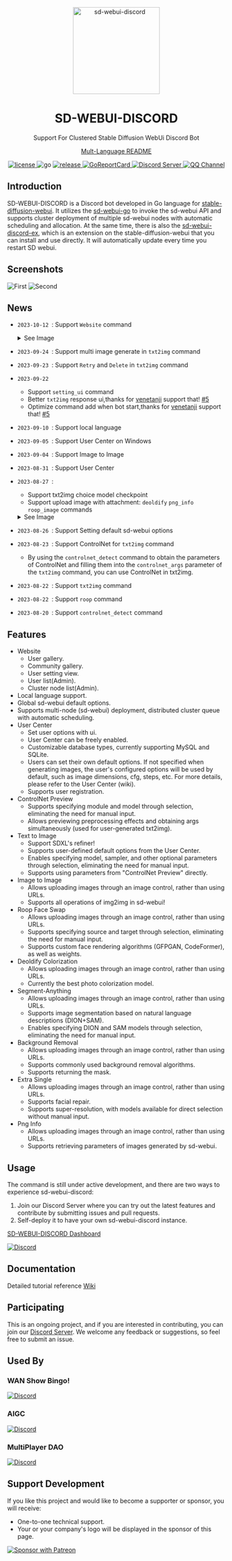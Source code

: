 <!--
 * @Author: SpenserCai
 * @Date: 2023-08-17 18:23:21
 * @version: 
 * @LastEditors: SpenserCai
 * @LastEditTime: 2023-11-17 11:51:53
 * @Description: file content
-->
<div align="center">

<img src="https://raw.githubusercontent.com/SpenserCai/sd-webui-discord/main/res/logo.png" width="200" height="200" alt="sd-webui-discord">

# SD-WEBUI-DISCORD
Support For Clustered Stable Diffusion WebUi Discord Bot

[Mult-Language README](https://github.com/SpenserCai/sd-webui-discord/tree/main/docs)
</div>

<div align="center">
  <a href="https://raw.githubusercontent.com/SpenserCai/sd-webui-go/main/LICENSE">
    <img src="https://img.shields.io/github/license/SpenserCai/sd-webui-go?color=blueviolet" alt="license">
  </a>
  <img src="https://img.shields.io/badge/Go-1.19+-blue" alt="go">
  <a href="https://github.com/SpenserCai/sd-webui-discord/releases">
    <img src="https://img.shields.io/github/v/release/SpenserCai/sd-webui-discord?color=rgb(255%2C0%2C0)&include_prereleases" alt="release">
  </a>
  <a href="https://goreportcard.com/report/github.com/SpenserCai/sd-webui-discord">
    <img src="https://goreportcard.com/badge/github.com/SpenserCai/sd-webui-discord" alt="GoReportCard">
  </a>
  <a href="https://discord.gg/uNJpzEE4sZ">
    <img src="https://discordapp.com/api/guilds/1140177489008807966/widget.png?style=shield"   alt="Discord Server">
  </a>
  <a href="https://qun.qq.com/qqweb/qunpro/share?_wv=3&_wwv=128&appChannel=share&inviteCode=21gYdX0DSw2&businessType=7&from=181074&biz=ka">
    <img src="https://img.shields.io/badge/QQ%E9%A2%91%E9%81%93-SD%20WEBUI%20DISCORD-5492ff?style=flat-square" alt="QQ Channel">
  </a>
</div>

## Introduction
SD-WEBUI-DISCORD is a Discord bot developed in Go language for [stable-diffusion-webui](https://github.com/AUTOMATIC1111/stable-diffusion-webui). It utilizes the [sd-webui-go](https://github.com/SpenserCai/sd-webui-go) to invoke the sd-webui API and supports cluster deployment of multiple sd-webui nodes with automatic scheduling and allocation.
At the same time, there is also the [sd-webui-discord-ex](https://github.com/SpenserCai/sd-webui-discord-ex), which is an extension on the stable-diffusion-webui that you can install and use directly. It will automatically update every time you restart SD webui.

## Screenshots

![First](https://raw.githubusercontent.com/SpenserCai/sd-webui-discord/main/res/first_page_new.png)
![Second](https://raw.githubusercontent.com/SpenserCai/sd-webui-discord/main/res/second_page_new.png)

## News
 - `2023-10-12 `: Support `Website` command
   <details>
     <summary>See Image</summary>
       
      ![example](https://raw.githubusercontent.com/SpenserCai/sd-webui-discord/main/res/website_gallery.png)
      ![example](https://raw.githubusercontent.com/SpenserCai/sd-webui-discord/main/res/website_community.png)
      ![example](https://raw.githubusercontent.com/SpenserCai/sd-webui-discord/main/res/website_image_detail.png)

   </details>
 - `2023-09-24 `: Support multi image generate in `txt2img` command
 - `2023-09-23 `: Support `Retry` and `Delete` in `txt2img` command
 - `2023-09-22 ` 
     - Support `setting_ui` command
     - Better `txt2img` response ui,thanks for [venetanji](https://github.com/venetanji) support that! [#5](https://github.com/SpenserCai/sd-webui-discord/pull/5)
     - Optimize command add when bot start,thanks for [venetanji](https://github.com/venetanji) support that! [#5](https://github.com/SpenserCai/sd-webui-discord/pull/5)
 - `2023-09-10 `: Support local language
 - `2023-09-05 `: Support User Center on Windows
 - `2023-09-04 `: Support Image to Image
 - `2023-08-31 `: Support User Center
 - `2023-08-27 `:
     - Support txt2img choice model checkpoint
     - Support upload image with attachment: `deoldify` `png_info` `roop_image` commands
     <details>
     <summary>See Image</summary>

      ![example](https://raw.githubusercontent.com/SpenserCai/sd-webui-discord/main/res/support_attechment.png)
     
     </details>
  
 - `2023-08-26 `: Support Setting default sd-webui options
 - `2023-08-23 `: Support ControlNet for `txt2img` command
     - By using the `controlnet_detect` command to obtain the parameters of ControlNet and filling them into the `controlnet_args` parameter of the `txt2img` command, you can use ControlNet in txt2img.
 - `2023-08-22 `: Support `txt2img` command
 - `2023-08-22 `: Support `roop` command
 - `2023-08-20 `: Support `controlnet_detect` command  

## Features
- Website
    - User gallery.
    - Community gallery.
    - User setting view.
    - User list(Admin).
    - Cluster node list(Admin).
- Local language support.
- Global sd-webui default options.
- Supports multi-node (sd-webui) deployment, distributed cluster queue with automatic scheduling.
- User Center
    - Set user options with ui. 
    - User Center can be freely enabled.
    - Customizable database types, currently supporting MySQL and SQLite.
    - Users can set their own default options. If not specified when generating images, the user's configured options will be used by default, such as image dimensions, cfg, steps, etc. For more details, please refer to the User Center (wiki).
    - Supports user registration.
- ControlNet Preview
    - Supports specifying module and model through selection, eliminating the need for manual input.
    - Allows previewing preprocessing effects and obtaining args simultaneously (used for user-generated txt2img).
- Text to Image
    - Support SDXL's refiner!
    - Supports user-defined default options from the User Center.
    - Enables specifying model, sampler, and other optional parameters through selection, eliminating the need for manual input. 
    - Supports using parameters from "ControlNet Preview" directly. 
- Image to Image
    - Allows uploading images through an image control, rather than using URLs.
    - Supports all operations of img2img in sd-webui!
- Roop Face Swap
    - Allows uploading images through an image control, rather than using URLs.
    - Supports specifying source and target through selection, eliminating the need for manual input.
    - Supports custom face rendering algorithms (GFPGAN, CodeFormer), as well as weights.
- Deoldify Colorization
    - Allows uploading images through an image control, rather than using URLs.
    - Currently the best photo colorization model.
- Segment-Anything
    - Allows uploading images through an image control, rather than using URLs.
    - Supports image segmentation based on natural language descriptions (DION+SAM).
    - Enables specifying DION and SAM models through selection, eliminating the need for manual input.
- Background Removal
    - Allows uploading images through an image control, rather than using URLs.
    - Supports commonly used background removal algorithms.
    - Supports returning the mask.
- Extra Single
    - Allows uploading images through an image control, rather than using URLs.
    - Supports facial repair.
    - Supports super-resolution, with models available for direct selection without manual input.
- Png Info
    - Allows uploading images through an image control, rather than using URLs.
    - Supports retrieving parameters of images generated by sd-webui.

## Usage

The command is still under active development, and there are two ways to experience sd-webui-discord: 
1. Join our Discord Server where you can try out the latest features and contribute by submitting issues and pull requests. 
2. Self-deploy it to have your own sd-webui-discord instance.

[SD-WEBUI-DISCORD Dashboard](https://aigc.ngrok.io/)

[![Discord](https://invidget.switchblade.xyz/uNJpzEE4sZ)](https://discord.gg/uNJpzEE4sZ)


## Documentation
Detailed tutorial reference [Wiki](https://github.com/SpenserCai/sd-webui-discord/wiki)


## Participating
This is an ongoing project, and if you are interested in contributing, you can join our [Discord Server](https://discord.gg/uNJpzEE4sZ). We welcome any feedback or suggestions, so feel free to submit an issue.

## Used By

### WAN Show Bingo!

[![Discord](https://invidget.switchblade.xyz/pWS5mw7jFz)](https://discord.gg/pWS5mw7jFz)

### AIGC
[![Discord](https://invidget.switchblade.xyz/aigc)](https://discord.gg/aigc)

### MultiPlayer DAO
[![Discord](https://invidget.switchblade.xyz/XsJgWfDqjR)](https://discord.gg/XsJgWfDqjR)

## Support Development
If you like this project and would like to become a supporter or sponsor, you will receive:
 - One-to-one technical support.
 - Your or your company's logo will be displayed in the sponsor of this page.

<a href="https://www.patreon.com/sd_webui_discord"><img alt="Sponsor with Patreon" title="Sponsor with Patreon" src="https://img.shields.io/badge/-Sponsor-ea4aaa?style=for-the-badge&logo=patreon&logoColor=white"/></a>
